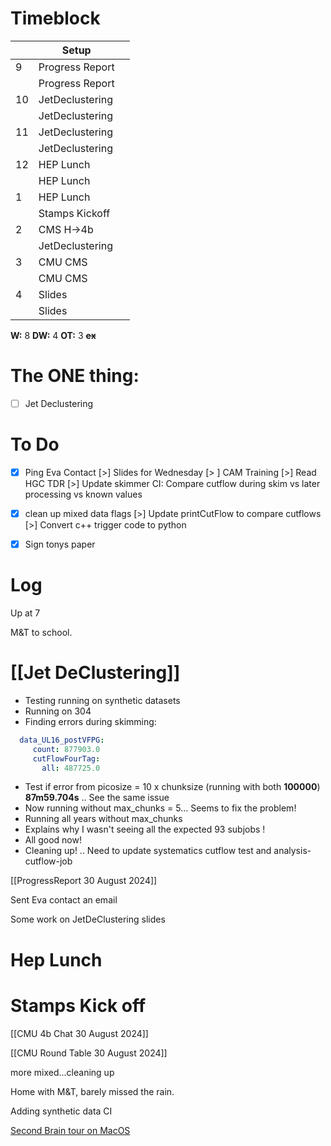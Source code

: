 # Timeblock

|     | Setup           |     |
| --- | --------------- | --- |
| 9   | Progress Report |     |
|     | Progress Report |     |
| 10  | JetDeclustering |     |
|     | JetDeclustering |     |
| 11  | JetDeclustering |     |
|     | JetDeclustering |     |
| 12  | HEP Lunch       |     |
|     | HEP Lunch       |     |
| 1   | HEP Lunch       |     |
|     | Stamps Kickoff  |     |
| 2   | CMS H->4b       |     |
|     | JetDeclustering |     |
| 3   | CMU CMS         |     |
|     | CMU CMS         |     |
| 4   | Slides          |     |
|     | Slides          |     |

**W:** 8 
**DW:** 4 
**OT:** 3
 **~~ex~~**

# The ONE thing: 
- [ ] Jet Declustering


# To Do
- [x] Ping Eva Contact
 [>] Slides for Wednesday
 [> ] CAM Training
 [>] Read HGC TDR
 [>] Update skimmer CI: Compare cutflow during skim vs later processing vs known values
- [x] clean up mixed data flags
 [>] Update printCutFlow to compare cutflows
 [>] Convert c++ trigger code to python
- [x] Sign tonys paper


# Log

Up at 7

M&T to school.

# [[Jet DeClustering]]
- Testing running on synthetic datasets
- Running on 304
- Finding errors during skimming:
```yaml
  data_UL16_postVFPG:
     count: 877903.0
     cutFlowFourTag:
       all: 487725.0
```
- Test if error from picosize = 10 x chunksize (running with both **100000**) **87m59.704s**
	.. See the same issue
- Now running without max_chunks = 5... Seems to fix the problem!
- Running all years without max_chunks
- Explains why I wasn't seeing all the expected 93 subjobs !
- All good now!  
- Cleaning up! .. Need to update systematics cutflow test and analysis-cutflow-job

[[ProgressReport 30 August 2024]]

Sent Eva contact an email

Some work on JetDeClustering slides

# Hep Lunch

# Stamps Kick off

[[CMU 4b Chat 30 August 2024]]

[[CMU Round Table 30 August 2024]]

more mixed...cleaning up

Home with M&T, barely missed the rain.

Adding synthetic data CI

[Second Brain tour on MacOS](https://www.youtube.com/@mischavandenburg)

